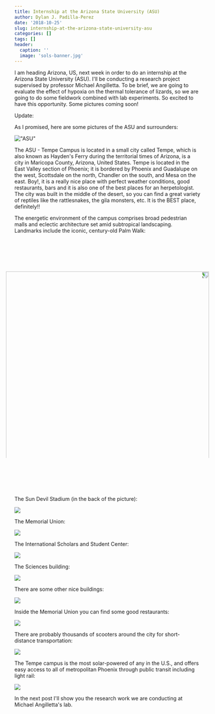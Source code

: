 ```yaml
---
title: Internship at the Arizona State University (ASU)
author: Dylan J. Padilla-Perez
date: '2018-10-25'
slug: internship-at-the-arizona-state-university-asu
categories: []
tags: []
header:
  caption: ''
  image: 'sols-banner.jpg'
---
```


I am heading Arizona, US, next week in order to do an internship at the Arizona State University (ASU). I'll be conducting a research project supervised by professor Michael Angilletta. To be brief, we are going to evaluate the effect of hypoxia on the thermal tolerance of lizards, so we are going to do some fieldwork combined with lab experiments. So excited to have this opportunity. Some pictures coming soon!


Update:

As I promised, here are some pictures of the ASU and surrounders:


!["ASU"](/img/asu.jpg)


The ASU - Tempe Campus is located in a small city called Tempe, which is also known as Hayden's Ferry during the territorial times of Arizona, is a city in Maricopa County, Arizona, United States. Tempe is located in the East Valley section of Phoenix; it is bordered by Phoenix and Guadalupe on the west, Scottsdale on the north, Chandler on the south, and Mesa on the east. Boy!, it is a really nice place with perfect weather conditions, good restaurants, bars and it is also one of the best places for an herpetologist. The city was built in the middle of the desert, so you can find a great variety of reptiles like the rattlesnakes, the gila monsters, etc. It is the BEST place, definitely!! 

The energetic environment of the campus comprises broad pedestrian malls and eclectic architecture set amid subtropical landscaping. Landmarks include the iconic, century-old Palm Walk: 

<br/><br/><br/>

<img style="transform: rotate(90deg); width:550px" src="/img/palm_walk.jpg"/>

<br/><br/><br/>

 
The Sun Devil Stadium (in the back of the picture): 

![](/img/sun_devil_stadium.jpg)

The Memorial Union:

![](/img/memorial_union.jpg)

The International Scholars and Student Center:

![](/img/issc.jpg)

The Sciences building:

![](/img/sciences.jpg)

There are some other nice buildings:

![](/img/building.jpg)

Inside the Memorial Union you can find some good restaurants:

![](/img/restaurants.jpg)

There are probably thousands of scooters around the city for short-distance transportation:

![](/img/curious.jpg)

The Tempe campus is the most solar-powered of any in the U.S., and offers easy access to all of metropolitan Phoenix through public transit including light rail:

![](/img/light_rail.jpg)


In the next post I'll show you the research work we are conducting at Michael Angilletta's lab.
